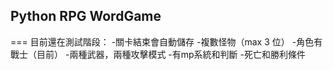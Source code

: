 ## Python RPG WordGame
===
目前還在測試階段：
-關卡結束會自動儲存
-複數怪物（max 3 位）
-角色有戰士（目前）
-兩種武器，兩種攻擊模式
-有mp系統和判斷
-死亡和勝利條件
